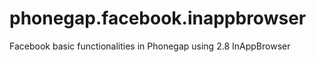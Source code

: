phonegap.facebook.inappbrowser
==============================

Facebook basic functionalities in Phonegap using 2.8 InAppBrowser
